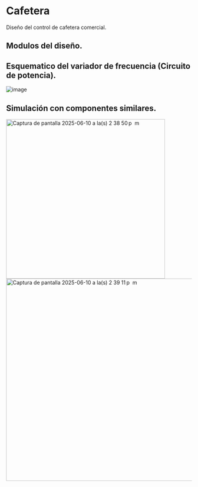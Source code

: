# Cafetera
Diseño del control de cafetera comercial.

## Modulos del diseño.


## Esquematico del variador de frecuencia (Circuito de potencia).
![image](https://github.com/user-attachments/assets/6a26f184-5003-42a9-bc2c-281521a78b82)



## Simulación con componentes similares.
<img width="431" alt="Captura de pantalla 2025-06-10 a la(s) 2 38 50 p  m" src="https://github.com/user-attachments/assets/546509e4-b49f-4d4b-aa0c-d1083a756ff7" />
<img width="547" alt="Captura de pantalla 2025-06-10 a la(s) 2 39 11 p  m" src="https://github.com/user-attachments/assets/41281145-682c-46da-b7f1-2f963fbbafe1" />
